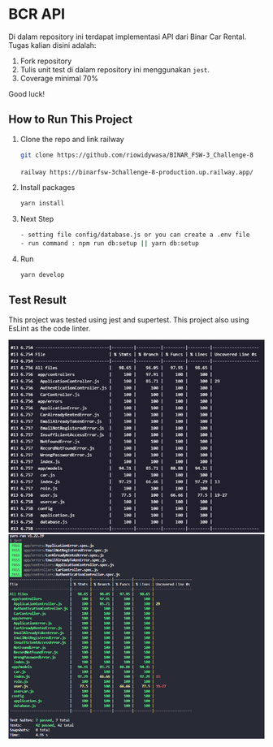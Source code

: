 # BCR API

Di dalam repository ini terdapat implementasi API dari Binar Car Rental.
Tugas kalian disini adalah:
1. Fork repository
2. Tulis unit test di dalam repository ini menggunakan `jest`.
3. Coverage minimal 70%

Good luck!

## How to Run This Project

1. Clone the repo and link railway
    ```sh
    git clone https://github.com/riowidywasa/BINAR_FSW-3_Challenge-8

    railway https://binarfsw-3challenge-8-production.up.railway.app/
    ```
2. Install packages
    ```sh
    yarn install
    ```
3. Next Step

    ```sh
    - setting file config/database.js or you can create a .env file
    - run command : npm run db:setup || yarn db:setup
    ```

4. Run

    ```sh
    yarn develop
    ```

## Test Result

This project was tested using jest and supertest. This project also using EsLint as the code linter.

![Test Result](./picture_railway.png)
![Test Result](./picture_vscode.png)

